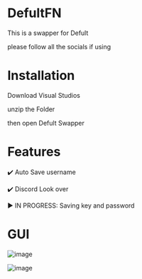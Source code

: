 # DefultFN


This is a swapper for Defult

please follow all the socials if using

# Installation


Download Visual Studios

unzip the Folder

then open Defult Swapper


# Features

✔️ Auto Save username

✔️ Discord Look over

▶️ IN PROGRESS: Saving key and password

# GUI

![image](https://media.discordapp.net/attachments/810535566361624586/952237481447792671/unknown.png)

![image](https://media.discordapp.net/attachments/810535566361624586/952237597613244456/unknown.png)
